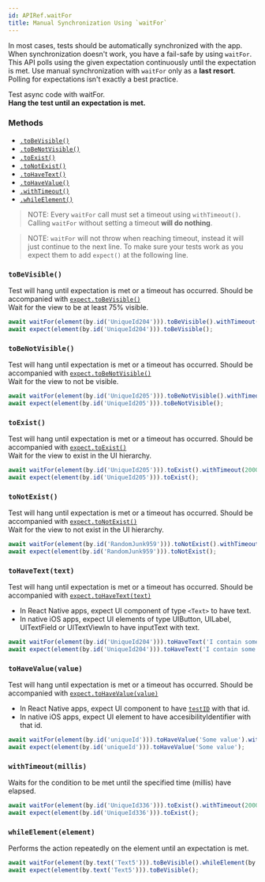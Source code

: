 ```yaml
---
id: APIRef.waitFor
title: Manual Synchronization Using `waitFor`
---
```


In most cases, tests should be automatically synchronized with the app. When synchronization doesn't work, you have a fail-safe by using `waitFor`. This API polls using the given expectation continuously until the expectation is met. Use manual synchronization with `waitFor` only as a **last resort**. Polling for expectations isn't exactly a best practice.

Test async code with waitFor.<br>
**Hang the test until an expectation is met.**

### Methods

- [`.toBeVisible()`](#tobevisible)
- [`.toBeNotVisible()`](#tobenotvisible)
- [`.toExist()`](#toexist)
- [`.toNotExist()`](#tonotexist)
- [`.toHaveText()`](#tohavetexttext)
- [`.toHaveValue()`](#tohavevaluevalue)
- [`.withTimeout()`](#withtimeoutmillis)
- [`.whileElement()`](#whileelementelement)

>NOTE: Every `waitFor` call must set a timeout using `withTimeout()`. Calling `waitFor` without setting a timeout **will do nothing**.

>NOTE: `waitFor` will not throw when reaching timeout, instead it will just continue to the next line. To make sure your tests work as you expect them to add `expect()` at the following line.  

### `toBeVisible()`
Test will hang until expectation is met or a timeout has occurred. Should be accompanied with [`expect.toBeVisible()`](APIRef.Expect.md#tobevisible)<br>
Wait for the view to be at least 75% visible.

```js
await waitFor(element(by.id('UniqueId204'))).toBeVisible().withTimeout(2000);
await expect(element(by.id('UniqueId204'))).toBeVisible();
```

### `toBeNotVisible()`
Test will hang until expectation is met or a timeout has occurred. Should be accompanied with [`expect.toBeNotVisible()`](APIRef.Expect.md#tobenotvisible)<br>
Wait for the view to not be visible.

```js
await waitFor(element(by.id('UniqueId205'))).toBeNotVisible().withTimeout(2000);
await expect(element(by.id('UniqueId205'))).toBeNotVisible();
```

### `toExist()`
Test will hang until expectation is met or a timeout has occurred. Should be accompanied with [`expect.toExist()`](APIRef.Expect.md#toexist)<br>
Wait for the view to exist in the UI hierarchy.

```js
await waitFor(element(by.id('UniqueId205'))).toExist().withTimeout(2000);
await expect(element(by.id('UniqueId205'))).toExist();
```

### `toNotExist()`
Test will hang until expectation is met or a timeout has occurred. Should be accompanied with [`expect.toNotExist()`](APIRef.Expect.md#tonotexist)<br>
Wait for the view to not exist in the UI hierarchy.

```js
await waitFor(element(by.id('RandomJunk959'))).toNotExist().withTimeout(2000);
await expect(element(by.id('RandomJunk959'))).toNotExist();
```

### `toHaveText(text)`
Test will hang until expectation is met or a timeout has occurred. Should be accompanied with [`expect.toHaveText(text)`](APIRef.Expect.md#tohavetexttext)<br>
- In React Native apps, expect UI component of type `<Text>` to have text.
- In native iOS apps, expect UI elements of type UIButton, UILabel, UITextField or UITextViewIn to have inputText with text.

```js
await waitFor(element(by.id('UniqueId204'))).toHaveText('I contain some text').withTimeout(2000);
await expect(element(by.id('UniqueId204'))).toHaveText('I contain some text');
```

### `toHaveValue(value)`
Test will hang until expectation is met or a timeout has occurred. Should be accompanied with [`expect.toHaveValue(value)`](APIRef.Expect.md#tohavevaluevalue)<br>

- In React Native apps, expect UI component to have [`testID`](https://facebook.github.io/react-native/docs/view.html#testid) with that id.
- In native iOS apps, expect UI element to have accesibilityIdentifier with that id.

```js
await waitFor(element(by.id('uniqueId'))).toHaveValue('Some value').withTimeout(2000);
await expect(element(by.id('uniqueId'))).toHaveValue('Some value');
```


### `withTimeout(millis)`
Waits for the condition to be met until the specified time (millis) have elapsed.

```js
await waitFor(element(by.id('UniqueId336'))).toExist().withTimeout(2000);
await expect(element(by.id('UniqueId336'))).toExist();
```


### `whileElement(element)`
Performs the action repeatedly on the element until an expectation is met.
 
```js
await waitFor(element(by.text('Text5'))).toBeVisible().whileElement(by.id('ScrollView630')).scroll(50, 'down');
await expect(element(by.text('Text5'))).toBeVisible();
```
